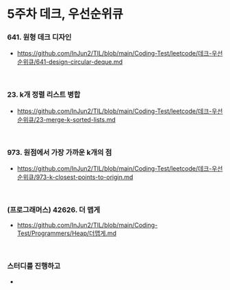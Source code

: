 # 5주차 데크, 우선순위큐

### 641. 원형 데크 디자인
- https://github.com/InJun2/TIL/blob/main/Coding-Test/leetcode/데크-우선순위큐/641-design-circular-deque.md

<br>

### 23. k개 정렬 리스트 병합
- https://github.com/InJun2/TIL/blob/main/Coding-Test/leetcode/데크-우선순위큐/23-merge-k-sorted-lists.md

<br>

### 973. 원점에서 가장 가까운 k개의 점
- https://github.com/InJun2/TIL/blob/main/Coding-Test/leetcode/데크-우선순위큐/973-k-closest-points-to-origin.md

<br>

### (프로그래머스) 42626. 더 맵게
- https://github.com/InJun2/TIL/blob/main/Coding-Test/Programmers/Heap/더맵게.md

<br>

### 스터디를 진행하고
- 